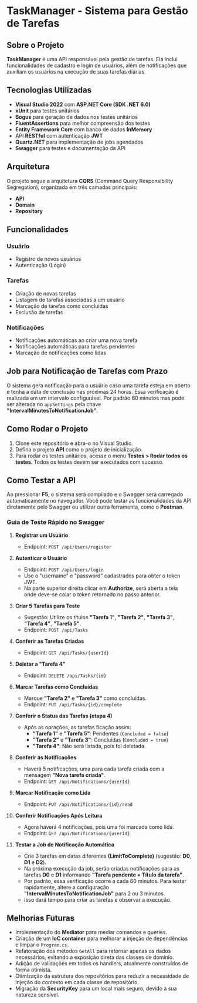 # TaskManager - Sistema para Gestão de Tarefas

## Sobre o Projeto
**TaskManager** é uma API responsável pela gestão de tarefas. Ela inclui funcionalidades de cadastro e login de usuários, além de notificações que auxiliam os usuários na execução de suas tarefas diárias.

## Tecnologias Utilizadas
- **Visual Studio 2022** com **ASP.NET Core (SDK .NET 6.0)**
- **xUnit** para testes unitários
- **Bogus** para geração de dados nos testes unitários
- **FluentAssertions** para melhor compreensão dos testes
- **Entity Framework Core** com banco de dados **InMemory**
- API **RESTful** com autenticação **JWT**
- **Quartz.NET** para implementação de jobs agendados
- **Swagger** para testes e documentação da API

## Arquitetura
O projeto segue a arquitetura **CQRS** (Command Query Responsibility Segregation), organizada em três camadas principais:
- **API**
- **Domain**
- **Repository**

## Funcionalidades

### Usuário
- Registro de novos usuários
- Autenticação (Login)

### Tarefas
- Criação de novas tarefas
- Listagem de tarefas associadas a um usuário
- Marcação de tarefas como concluídas
- Exclusão de tarefas

### Notificações
- Notificações automáticas ao criar uma nova tarefa
- Notificações automáticas para tarefas pendentes
- Marcação de notificações como lidas

## Job para Notificação de Tarefas com Prazo
O sistema gera notificação para o usuário caso uma tarefa esteja em aberto e tenha a data de conclusão nas próximas 24 horas. Essa verificação é realizada em um intervalo configurável. Por padrão 60 minutos mas pode ser alterada no `appSettings` pela chave **"IntervalMinutesToNotificationJob"**.

## Como Rodar o Projeto
1. Clone este repositório e abra-o no Visual Studio.
2. Defina o projeto **API** como o projeto de inicialização.
3. Para rodar os testes unitários, acesse o menu **Testes > Rodar todos os testes**. Todos os testes devem ser executados com sucesso.

## Como Testar a API
Ao pressionar **F5**, o sistema será compilado e o Swagger será carregado automaticamente no navegador. Você pode testar as funcionalidades da API diretamente pelo Swagger ou utilizar outra ferramenta, como o **Postman**.

### Guia de Teste Rápido no Swagger

1. **Registrar um Usuário**
   - Endpoint: `POST /api/Users/register`

2. **Autenticar o Usuário**
   - Endpoint: `POST /api/Users/login`
   - Use o "username" e "password" cadastrados para obter o token JWT.
   - Na parte superior direita clicar em **Authorize**, será aberta a tela onde deve-se colar o token retornado no passo anterior. 

3. **Criar 5 Tarefas para Teste**
   - Sugestão: Utilize os títulos **"Tarefa 1"**, **"Tarefa 2"**, **"Tarefa 3"**, **"Tarefa 4"**, **"Tarefa 5"**.
   - Endpoint: `POST /api/Tasks`

4. **Conferir as Tarefas Criadas**
   - Endpoint: `GET /api/Tasks/{userId}`

5. **Deletar a "Tarefa 4"**
   - Endpoint: `DELETE /api/Tasks/{id}`

6. **Marcar Tarefas como Concluídas**
   - Marque **"Tarefa 2"** e **"Tarefa 3"** como concluídas.
   - Endpoint: `PUT /api/Tasks/{id}/complete`

7. **Conferir o Status das Tarefas (etapa 4)**
   - Após as oprações, as tarefas ficação assim:
     - **"Tarefa 1"** e **"Tarefa 5"**: Pendentes (`Concluded = false`)
     - **"Tarefa 2"** e **"Tarefa 3"**: Concluídas (`Concluded = true`)
     - **"Tarefa 4"**: Não será listada, pois foi deletada.

8. **Conferir as Notificações**
   - Haverá 5 notificações, uma para cada tarefa criada com a mensagem **"Nova tarefa criada"**.
   - Endpoint: `GET /api/Notifications/{userId}`

9. **Marcar Notificação como Lida**
   - Endpoint: `PUT /api/Notifications/{id}/read`

10. **Conferir Notificações Após Leitura**
    - Agora haverá 4 notificações, pois uma foi marcada como lida.
    - Endpoint: `GET /api/Notifications/{userId}`

11. **Testar a Job de Notificação Automática**
    - Crie 3 tarefas em datas diferentes **(LimitToComplete)** (sugestão: **D0**, **D1** e **D2**).
    - Na próxima execução da job, serão criadas notificações para as tarefas **D0** e **D1** informando **"Tarefa pendente + Título da tarefa"**.
    - Por padrão, essa verificação ocorre a cada 60 minutos. Para testar rapidamente, altere a configuração **"IntervalMinutesToNotificationJob"** para 2 ou 3 minutos.
    - Isso dará tempo para criar as tarefas e observar a execução.

## Melhorias Futuras
- Implementação do **Mediator** para mediar comandos e queries.
- Criação de um **IoC container** para melhorar a injeção de dependências e limpar o `Program.cs`.
- Refatoração dos métodos `GetAll` para retornar apenas os dados necessários, evitando a exposição direta das classes de domínio.
- Adição de validações em todos os handlers, atualmente construídos de forma otimista.
- Otimização da estrutura dos repositórios para reduzir a necessidade de injeção do contexto em cada classe de repositório.
- Migração da **SecurityKey** para um local mais seguro, devido à sua natureza sensível.
